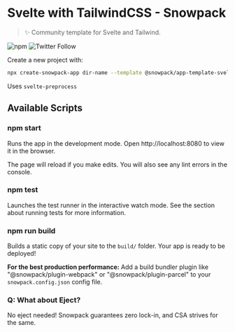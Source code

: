 # Svelte with TailwindCSS - Snowpack

> ✨ Community template for Svelte and Tailwind. 

![npm](https://img.shields.io/npm/v/svelte-tailwind-snowpack?logoColor=%23cd3534&style=flat-square)
![Twitter Follow](https://img.shields.io/twitter/follow/agneymenon?style=flat-square)

Create a new project with:

```bash
npx create-snowpack-app dir-name --template @snowpack/app-template-svelte
```

Uses `svelte-preprocess`

## Available Scripts

### npm start

Runs the app in the development mode.
Open http://localhost:8080 to view it in the browser.

The page will reload if you make edits.
You will also see any lint errors in the console.

### npm test

Launches the test runner in the interactive watch mode.
See the section about running tests for more information.

### npm run build

Builds a static copy of your site to the `build/` folder.
Your app is ready to be deployed!

**For the best production performance:** Add a build bundler plugin like "@snowpack/plugin-webpack" or "@snowpack/plugin-parcel" to your `snowpack.config.json` config file.

### Q: What about Eject?

No eject needed! Snowpack guarantees zero lock-in, and CSA strives for the same.
